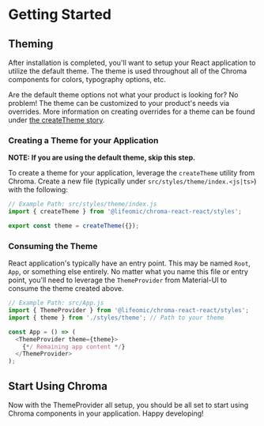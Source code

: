 # Getting Started

## Theming

After installation is completed, you'll want to setup your React application to
utilize the default theme. The theme is used throughout all of the Chroma
components for colors, typography options, etc.

Are the default theme options not what your product is looking for? No problem!
The theme can be customized to your product's needs via overrides. More
information on creating overrides for a theme can be found under
[the createTheme story](https://chroma.dev.lifeomic.com/?path=/story/styles-theme--createtheme).

### Creating a Theme for your Application

**NOTE: If you are using the default theme, skip this step.**

To create a theme for your application, leverage the `createTheme` utility from
Chroma. Create a new file (typically under `src/styles/theme/index.<js|ts>`)
with the following:

```js
// Example Path: src/styles/theme/index.js
import { createTheme } from '@lifeomic/chroma-react-react/styles';

export const theme = createTheme({});
```

### Consuming the Theme

React application's typically have an entry point. This may be named `Root`,
`App`, or something else entirely. No matter what you name this file or entry
point, you'll need to leverage the `ThemeProvider` from Material-UI to consume
the theme created above.

```js
// Example Path: src/App.js
import { ThemeProvider } from '@lifeomic/chroma-react-react/styles';
import { theme } from './styles/theme'; // Path to your theme

const App = () => (
  <ThemeProvider theme={theme}>
    {*/ Remaining app content */}
  </ThemeProvider>
);
```

## Start Using Chroma

Now with the ThemeProvider all setup, you should be all set to start using
Chroma components in your application. Happy developing!

